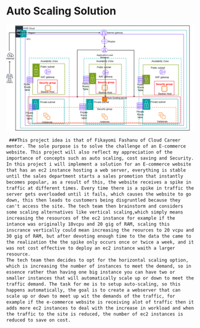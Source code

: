 # Auto Scaling Solution

![te](https://github.com/YomiDavies/AWSProjects/blob/056a731ae08ffc3ae246de43d9f2825b3b75c9e0/Auto_Scaling_solution/images/Auto%20Scaling%20Architecture.png)   



                         
        
               




     ###This project idea is that of Fikayomi Fashanu of Cloud Career mentor. The sole purpose is to solve the challenge of an E-commerce website. This project will also reflect my appreciation of the importance of concepts such as auto scaling, cost saving and Security.
    In this project i will implement a solution for an E-commerce website that has an ec2 instance hosting a web server, everything is stable until the sales department starts a sales promotion that instantly becomes popular, as a result of this, the website receives a spike in traffic at different times. Every time there is a spike in traffic the server gets overloaded until it fails, which causes the website to go down, this then leads to customers being disgruntled because they can't access the site. The tech team then brainstorm and considers some scaling alternatives like vertical scaling,which simply means increasing the resources of the ec2 instance for example if the intance was originally 10vcpu and 20 gig of RAM, scaling this inscrance vertically could mean increasing the reources to 20 vcpu and 30 gig of RAM, but after devoting enough time to the data the came to the realization the the spike only occurs once or twice a week, and it was not cost effective to deploy an ec2 instance waith a larger resource.
    The tech team then decides to opt for the horizontal scaling option, which is increasing the number of instances to meet the demand, so in essence rather than having one big instance you can have two or smaller instances that will automatically scale up or down to meet the traffic demand. The task for me is to setup auto-scaling, so this happens automatically, the goal is to create a webserver that can scale up or down to meet up wit the demands of the traffic, for example if the e-commerce website is receiving alot of traffic then it adds more ec2 instances to deal with the increase in workload and when the traffic to the site is reduced, the number of ec2 instances is reduced to save on cost.

